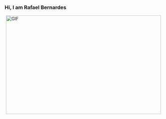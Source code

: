 <!--
**FaelB00/FaelB00** is a ✨ _special_ ✨ repository because its `README.md` (this file) appears on your GitHub profile.

Here are some ideas to get you started:

- 🔭 I’m currently working on ...
- 🌱 I’m currently learning ...
- 👯 I’m looking to collaborate on ...
- 🤔 I’m looking for help with ...
- 💬 Ask me about ...
- 📫 How to reach me: ...
- 😄 Pronouns: ...
- ⚡ Fun fact: ...
-->
 ### Hi, I am Rafael Bernardes 
 
 <img align="right" alt="GIF" src="![AdorableAridGnat](https://user-images.githubusercontent.com/106562605/228649196-a7f26709-cb97-4e68-a327-25ce19c94d5a.gif)" width="500" height="320" />





